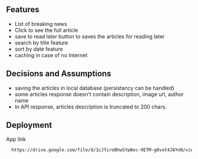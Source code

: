 
## Features

- List of breaking news
- Click to see the full article
- save to read later button to saves the articles for reading later
- search by title feature
- sort by date feature
- caching in case of no Internet


## Decisions and Assumptions
- saving the articles in local database (persistancy can be handled)
- some articles response doesn't contain description, image url, author name
- In API response, articles description  is truncated to 200 chars.



## Deployment

App link

```bash
  https://drive.google.com/file/d/1cJfiroBhwSYpWxc-9ETM-g0vot4J8YnN/view?usp=sharing
```

